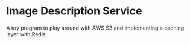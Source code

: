# Image Description Service

A toy program to play around with AWS S3 and implementing a caching layer with Redis
